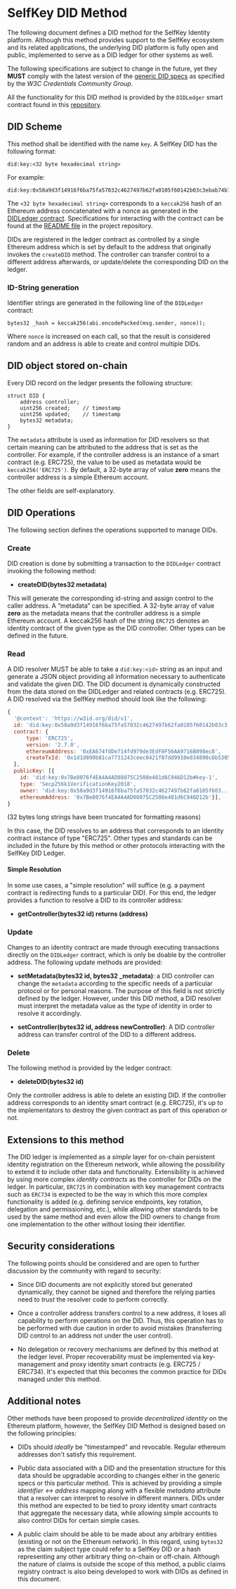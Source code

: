# SelfKey DID Method

The following document defines a DID method for the SelfKey Identity platform. Although this method provides support to the SelfKey ecosystem and its related applications, the underlying DID platform is fully open and public, implemented to serve as a DID ledger for other systems as well.

The following specifications are subject to change in the future, yet they **MUST** comply with the latest version of the [generic DID specs](https://w3c-ccg.github.io/did-spec/) as specified by the _W3C Credentials Community Group_.

All the functionality for this DID method is provided by the `DIDLedger` smart contract found in this [repository](https://github.com/SelfKeyFoundation/selfkey-identity).


## DID Scheme

This method shall be identified with the name `key`. A SelfKey DID has the following format:

```
did:key:<32 byte hexadecimal string>
```

For example:

```
did:key:0x58a9d3f14916f6ba75fa57032c4627497b62fa0105f60142b03c3ebab74b7e15
```

The `<32 byte hexadecimal string>` corresponds to a `keccak256` hash of an Ethereum address concatenated with a nonce as generated in the [DIDLedger contract](https://github.com/SelfKeyFoundation/selfkey-identity/blob/develop/contracts/DIDLedger.sol). Specifications for interacting with the contract can be found at the [README file](https://github.com/SelfKeyFoundation/selfkey-identity/blob/develop/README.md) in the project repository.

DIDs are registered in the ledger contract as controlled by a single Ethereum address which is set by default to the address that originally invokes the `createDID` method. The controller  can transfer control to a different address afterwards, or update/delete the corresponding DID on the ledger.

### ID-String generation

Identifier strings are generated in the following line of the `DIDLedger` contract:

```
bytes32 _hash = keccak256(abi.encodePacked(msg.sender, nonce));
```

Where `nonce` is increased on each call, so that the result is considered random and an address is able to create and control multiple DIDs.

## DID object stored on-chain

Every DID record on the ledger presents the following structure:

```
struct DID {
    address controller;
    uint256 created;	// timestamp
    uint256 updated;	// timestamp
    bytes32 metadata;
}
```

The `metadata` attribute is used as information for DID resolvers so that certain meaning can be attributed to the address that is set as the controller. For example, if the controller address is an instance of a smart contract (e.g. ERC725), the value to be used as metadata would be `keccak256('ERC725')`. By default, a 32-byte array of value **zero** means the controller address is a simple Ethereum account.

The other fields are self-explanatory.

## DID Operations

The following section defines the operations supported to manage DIDs.

### Create

DID creation is done by submitting a transaction to the `DIDLedger` contract invoking the following method:

* **createDID(bytes32 metadata)**

This will generate the corresponding id-string and assign control to the caller address. A “metadata” can be specified. A 32-byte array of value **zero** as the metadata means that the controller address is a simple Ethereum account. A keccak256 hash of the string `ERC725` denotes an identity contract of the given type as the DID controller. Other types can be defined in the future.

### Read

A DID resolver MUST be able to take a `did:key:<id>` string as an input and generate a JSON object providing all information necessary to authenticate and validate the given DID. The DID document is dynamically constructed from the data stored on the DIDLedger and related contracts (e.g. ERC725). A DID resolved via the SelfKey method should look like the following:


```js
{
  '@context': 'https://w3id.org/did/v1',
  id: 'did:key:0x58a9d3f14916f6ba75fa57032c4627497b62fa0105f60142b03c3...',
  contract: {
      type: 'ERC725',
      version: '2.7.0',
      ethereumAddress: '0xEA674fdDe714fd979de3EdF0F56AA9716B898ec8',
      createTxId: '0x1d1d899b81ca7731243ceec0421f87dd9910e034890c6b5305'
  },
  publicKey: [{
   	id: 'did:key:0x7Be8076f4EA4A4AD08075C2508e481d6C946D12b#key-1',
   	type: 'Secp256k1VerificationKey2018',
   	owner: 'did:key:0x58a9d3f14916f6ba75fa57032c4627497b62fa0105f603...',
   	ethereumAddress: '0x7Be8076f4EA4A4AD08075C2508e481d6C946D12b'}],
}
```

(32 bytes long strings have been truncated for formatting reasons)

In this case, the DID resolves to an address that corresponds to an Identity contract instance of type "ERC725". Other types and standards can be included in the future by this method or other protocols interacting with the SelfKey DID Ledger.

#### Simple Resolution

In some use cases, a "simple resolution" will suffice (e.g. a payment contract is redirecting funds to a particular DID). For this end, the ledger provides a function to resolve a DID to its controller address:

* **getController(bytes32 id) returns (address)**

### Update

Changes to an identity contract are made through executing transactions directly on the `DIDLedger` contract, which is only be doable by the controller address. The following update methods are provided:

* **setMetadata(bytes32 id, bytes32 _metadata)**: a DID controller can change the `metadata` according to the specific needs of a particular protocol or for personal reasons. The purpose of this field is not strictly defined by the ledger. However, under this DID method, a DID resolver must interpret the metadata value as the type of identity in order to resolve it accordingly.

* **setController(bytes32 id, address newController)**: A DID controller address can transfer control of the DID to a different address.


<!--
 only “changeable” fields are the tag and the controller address, other necessary information (e.g. service endpoints) can be aggregated to an ERC-725 instance acting as the controller address for the DID. In the same manner, key rotation can be done through a key management contract such as [ERC-734](https://github.com/ethereum/EIPs/issues/734).

A Key manager such as ERC-734 allows DIDs to be controlled by organizations or complex identity structures through multi-sig execution by the proxy (ERC-725) identity contract.
-->

### Delete

<!--Custom (SelfKey provided) implementation of ERC-725 includes delegation mechanisms, while the DID can be deleted by the owner directly on the ledger contract by executing-->

The following method is provided by the ledger contract:

* **deleteDID(bytes32 id)**

Only the controller address is able to delete an existing DID. If the controller address corresponds to an identity smart contract (e.g. ERC725), it's up to the implementators to destroy the given contract as part of this operation or not.

## Extensions to this method

The DID ledger is implemented as a _simple_ layer for on-chain persistent identity registration on the Ethereum network, while allowing the possibility to extend it to include other data and functionality. Extensibility is achieved by using more complex _identity contracts_ as the controller for DIDs on the ledger. In particular, `ERC725` in combination with key management contracts such as `ERC734` is expected to be the way in which this more complex functionality is added (e.g. defining service endpoints, key rotation, delegation and permissioning, etc.), while allowing other standards to be used by the same method and even allow the DID owners to change from one implementation to the other without losing their identifier.

## Security considerations

The following points should be considered and are open to further discussion by the community with regard to security:

* Since DID documents are not explicitly stored but generated dynamically, they cannot be signed and therefore the relying parties need to _trust_ the resolver code to perform correctly.

* Once a controller address transfers control to a new address, it loses all capability to perform operations on the DID. Thus, this operation has to be performed with due caution in order to avoid mistakes (transferring DID control to an address not under the user control).

* No delegation or recovery mechanisms are defined by this method at the ledger level. Proper recoverability must be implemented via key-management and proxy identity smart contracts (e.g. ERC725 / ERC734). It's expected that this becomes the common practice for DIDs managed under this method.

## Additional notes

Other methods have been proposed to provide _decentralized identity_ on the Ethereum platform, however, the SelfKey DID Method is designed based on the following principles:

* DIDs should _ideally_ be "timestamped" and revocable. Regular ethereum addresses don't satisfy this requirement.

* Public data associated with a DID and the presentation structure for this data should be upgradable according to changes either in the generic specs or this particular method. This is achieved by providing a simple _identifier <-> address_ mapping along with a flexible _metadata_ attribute that a resolver can interpret to resolve in different manners. DIDs under this method are expected to be tied to proxy identity smart contracts that aggregate the necessary data, while allowing simple accounts to also control DIDs for certain simple cases.

* A public claim should be able to be made about any arbitrary entities (existing or not on the Ethereum network). In this regard, using `bytes32` as the claim subject type could refer to a SelfKey DID or a hash representing any other arbitrary thing on-chain or off-chain. Although the nature of claims is outside the scope of this method, a public claims registry contract is also being developed to work with DIDs as defined in this document.
